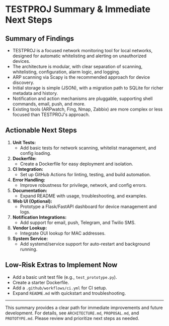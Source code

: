 # TESTPROJ Summary & Immediate Next Steps

## Summary of Findings
- TESTPROJ is a focused network monitoring tool for local networks, designed for automatic whitelisting and alerting on unauthorized devices.
- The architecture is modular, with clear separation of scanning, whitelisting, configuration, alarm logic, and logging.
- ARP scanning via Scapy is the recommended approach for device discovery.
- Initial storage is simple (JSON), with a migration path to SQLite for richer metadata and history.
- Notification and action mechanisms are pluggable, supporting shell commands, email, push, and more.
- Existing tools (ARPwatch, Fing, Nmap, Zabbix) are more complex or less focused than TESTPROJ's approach.

## Actionable Next Steps
1. **Unit Tests:**
   - Add basic tests for network scanning, whitelist management, and config loading.
2. **Dockerfile:**
   - Create a Dockerfile for easy deployment and isolation.
3. **CI Integration:**
   - Set up GitHub Actions for linting, testing, and build automation.
4. **Error Handling:**
   - Improve robustness for privilege, network, and config errors.
5. **Documentation:**
   - Expand README with usage, troubleshooting, and examples.
6. **Web UI (Optional):**
   - Prototype a Flask/FastAPI dashboard for device management and logs.
7. **Notification Integrations:**
   - Add support for email, push, Telegram, and Twilio SMS.
8. **Vendor Lookup:**
   - Integrate OUI lookup for MAC addresses.
9. **System Service:**
   - Add systemd/service support for auto-restart and background running.

## Low-Risk Extras to Implement Now
- Add a basic unit test file (e.g., `test_prototype.py`).
- Create a starter Dockerfile.
- Add a `.github/workflows/ci.yml` for CI setup.
- Expand `README.md` with quickstart and troubleshooting.

---
This summary provides a clear path for immediate improvements and future development. For details, see `ARCHITECTURE.md`, `PROPOSAL.md`, and `PROTOTYPE.md`. Please review and prioritize next steps as needed.